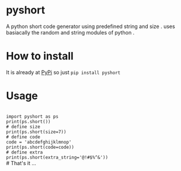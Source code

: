 # pyshort
A python short code generator using predefined string and size . uses basiacally the random and string modules of python . 
# How to install
It is already at <a href="https://pypi.python.org/pypi?:action=display&name=pyshort&version=0.1">PyPi</a>
so just <code>pip install pyshort</code>
# Usage
<code>
import pyshort as ps
print(ps.short())
# define size
print(ps.short(size=7))
# define code
code = 'abcdefghijklmnop'
print(ps.short(code=code))
# define extra
print(ps.short(extra_string='@!#$%^&'))
</code>
# That's it ...
